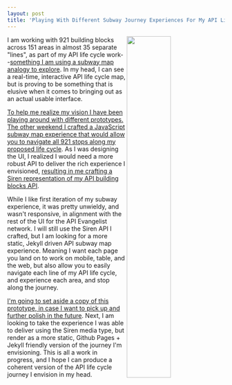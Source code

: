 ```yaml
---
layout: post
title: 'Playing With Different Subway Journey Experiences For My API Life Cycle Explorer'
---
```

<p><a href="http://plans.apievangelist.com/journey/beta/"><img src="http://kinlane-productions.s3.amazonaws.com/api-evangelist-site/blog/api-planning-subway-version_2.png" alt="" width="45%" align="right" /></a></p>
<p>I am working with 921 building blocks across 151 areas in almost 35 separate "lines", as part of my API life cycle work--<a href="http://apievangelist.com/2015/11/29/the-api-lifecycle-my-talk-from-defrag-and-apistrat/">something I am using a subway map analogy to explore</a>. In my head, I can see a real-time, interactive API life cycle map, but is proving to be something that is elusive when it comes to bringing out as an actual usable interface.</p>
<p><a href="http://plans.apievangelist.com/journey/beta/">To help me realize my vision I have been playing around with different prototypes. The other weekend I crafted a JavaScript subway map experience that would allow you to navigate all 921 stops along my proposed life cycle</a>. As I was designing the UI, I realized I would need a more robust API to deliver the rich experience I envisioned, <a href="http://apievangelist.com/2015/12/02/realizing-i-need-hypermedia-to-bring-my-api-lifecycle-vision-to-life/">resulting in me crafting a Siren representation of my API building blocks API</a>.&nbsp;</p>
<p>While I like first iteration of my subway experience, it was pretty unwieldy, and wasn't responsive, in alignment with the rest of the UI for the API Evangelist network. I will still use the Siren API I crafted, but I am looking for a more static, Jekyll driven API subway map experience. Meaning I want each page you land on to work on mobile, table, and the web, but also allow you to easily navigate each line of my API life cycle, and experience each area, and stop along the journey.</p>
<p><a href="http://plans.apievangelist.com/journey/beta/">I'm going to set aside a copy of this prototype, in case I want to pick up and further polish in the future</a>. Next, I am looking to take the experience I was able to deliver using the Siren media type, but render as a more static, Github Pages + Jekyll friendly version of the journey I'm envisioning. This is all a work in progress, and I hope I can produce a coherent version of the API life cycle journey I envision in my head.</p>